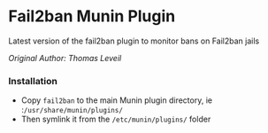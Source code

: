 # Fail2ban Munin Plugin

Latest version of the fail2ban plugin to monitor bans on Fail2ban jails

*Original Author: Thomas Leveil*

### Installation
- Copy ```fail2ban``` to the main Munin plugin directory, ie :```/usr/share/munin/plugins/```
- Then symlink it from the ```/etc/munin/plugins/``` folder
